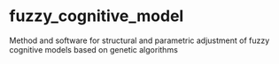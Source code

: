# fuzzy_cognitive_model
Method and software for structural and parametric adjustment of fuzzy cognitive models based on genetic algorithms
